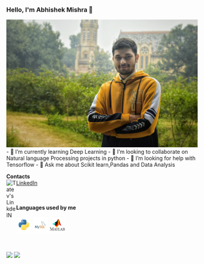 ### Hello, I'm Abhishek Mishra 👋
<img src ="https://github.com/abhishekmishra25/abhishekmishra25/blob/main/_CHI5204-01.jpeg.jpg">
<!--- 🔭 I’m currently working on Optical Character Recognition-->
- 🌱 I’m currently learning Deep Learning
- 👯 I’m looking to collaborate on Natural language Processing projects in python
- 🤔 I’m looking for help with Tensorflow
- 💬 Ask me about Scikit learn,Pandas and Data Analysis

<!---- 😄 Pronouns: ...
- ⚡ Fun fact: ...
-->

**Contacts**
<br>
<img align="left" alt="Tatev's LinkdeIN" width="26px" src="https://image.flaticon.com/icons/png/512/174/174857.png"/> <a href="https://www.linkedin.com/in/abhishek-mishra-ba30921b0/">LinkedIn</a>

<br><br>
**Languages used by me**  
<br>
<code><img height="40" src="https://raw.githubusercontent.com/github/explore/80688e429a7d4ef2fca1e82350fe8e3517d3494d/topics/python/python.png"></code>
<code><img height="40" src="https://raw.githubusercontent.com/github/explore/80688e429a7d4ef2fca1e82350fe8e3517d3494d/topics/mysql/mysql.png"></code>
<code><img height="40" src="https://raw.githubusercontent.com/github/explore/80688e429a7d4ef2fca1e82350fe8e3517d3494d/topics/matlab/matlab.png"></code>
<!--<code><img height="40" src="https://raw.githubusercontent.com/github/explore/80688e429a7d4ef2fca1e82350fe8e3517d3494d/topics/r/r.png"></code>-->
<br>
<br>


<img src="https://github-readme-stats.vercel.app/api?username=abhishekmishra25&&show_icons=true&title_color=ffffff&icon_color=bb2acf&text_color=daf7dc&bg_color=151515">
<img src ="https://github-readme-stats.vercel.app/api/top-langs/?username=abhishekmishra25">
